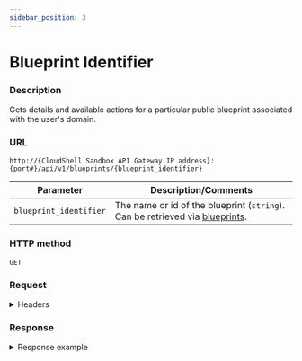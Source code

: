 ```yaml
---
sidebar_position: 3
---
```


# Blueprint Identifier

### Description

Gets details and available actions for a particular public blueprint associated with the user's domain.

### URL

`http://{CloudShell Sandbox API Gateway IP address}:{port#}/api/v1/blueprints/{blueprint_identifier}`

| Parameter | Description/Comments |
| --- | --- |
| `blueprint_identifier` | The name or id of the blueprint (`string`). Can be retrieved via [blueprints](./blueprints.md). |

### HTTP method

`GET`

### Request

<details>
<summary>Headers</summary>

Example header format for the `blueprint identifier` method:

`Authorization: Basic <authorization token returned from the login method>`

`Content-Type: application/json`

</details>

### Response

<details>
<summary>Response example</summary>

The example response of the `blueprint identifier` method is similar to that of the [blueprints](https://help.quali.com/Online%20Help/0.0/Portal/Content/API/REST-API-blueprints.htm) method. However, in this case the output properties are displayed for a particular blueprint (as opposed to multiple ones), and includes any published blueprint and resource input parameters. The API can call a blueprint by name or ID.
</details>